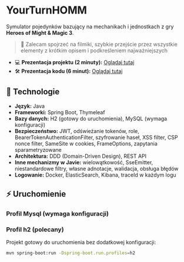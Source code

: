 
# YourTurnHOMM

Symulator pojedynków bazujący na mechanikach i jednostkach z gry **Heroes of Might & Magic 3**. 

> 🎥 Zalecam spojrzeć na filmiki, szybkie przejście przez wszystkie elementy z krótkim opisem i podkreśleniem najważniejszych
- 💻 **Prezentacja projektu (2 minuty):** [Oglądaj tutaj](https://www.youtube.com/watch?v=xfvLEBHoVVo)  
- 🛠️ **Prezentacja kodu (6 minut):** [Oglądaj tutaj](https://www.youtube.com/watch?v=2GtfnAiVhPM)


## 🚀 Technologie
- **Język:** Java  
- **Frameworki:** Spring Boot, Thymeleaf  
- **Bazy danych:** H2 (gotowy do uruchomienia), MySQL (wymaga konfiguracji)  
- **Bezpieczeństwo:** JWT, odświeżanie tokenów, role, BearerTokenAuthenticationFilter, szyfrowanie haseł, XSS filter, CSP nonce filter, SameSite w cookies, FrameOptions, zapytania sparametryzowane  
- **Architektura:** DDD (Domain-Driven Design), REST API  
- **Inne mechanizmy w Javie:** wielowątkowość, SseEmitter, niestandardowe filtry, własne adnotacje, walidacja, obsługa błędów
- **Logowanie:** Docker, ElasticSearch, Kibana, traceId w każdym logu

## ⚡ Uruchomienie
### Profil Mysql (wymaga konfiguracji)
### Profil h2 (polecany)
Projekt gotowy do uruchomienia bez dodatkowej konfiguracji:  
```bash
mvn spring-boot:run -Dspring-boot.run.profiles=h2
